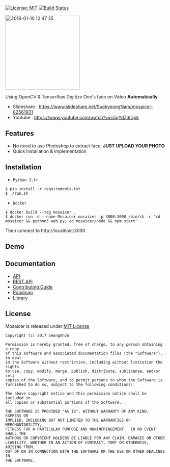[![License: MIT](https://img.shields.io/badge/License-MIT-yellow.svg)](https://opensource.org/licenses/MIT)
[![Build Status](https://travis-ci.org/seongahjo/Mosaicer.svg?branch=master)](https://travis-ci.org/seongahjo/Mosaicer)
<br>

<img width="234" alt="2018-01-10 12 47 25" src="https://user-images.githubusercontent.com/10272119/34729417-f20aa9bc-f59f-11e7-8059-bb4acf7c432a.png">

Using OpenCV & Tensorflow Digitize One's face on Video <strong>Automatically</strong>

* Slideshare : https://www.slideshare.net/SuekyeongNam/mosaicer-82561931
* Youtube : https://www.youtube.com/watch?v=c5qYdZi6Dpk

## Features
+ No need to use Photoshop to extract face, <strong>JUST UPLOAD YOUR PHOTO</strong>
+ Quick installation & implementation

## Installation
+ `Python 3.5+` 
<pre><code>$ pip install -r requirements.txt
$ ./run.sh</code></pre>
+ `Docker`
<pre><code>$ docker build --tag mosaicer .
$ docker run -d --name Mosaicer mosaicer -p 3000:3000 /bin/sh -c 'cd mosaicer && python3 web.py; cd mosaicer/node && npm start' </code></pre>

Then connect to http://localhost:3000

## Demo


## Documentation
+ [API]
+ [REST API]
+ [Contributing Guide]
+ [Roadmap]
+ [Library]

## License
Mosaicer is released under [MIT License]

```
Copyright (c) 2017 SeongAhJo

Permission is hereby granted, free of charge, to any person obtaining a copy
of this software and associated documentation files (the "Software"), to deal
in the Software without restriction, including without limitation the rights
to use, copy, modify, merge, publish, distribute, sublicense, and/or sell
copies of the Software, and to permit persons to whom the Software is
furnished to do so, subject to the following conditions:

The above copyright notice and this permission notice shall be included in
all copies or substantial portions of the Software.

THE SOFTWARE IS PROVIDED "AS IS", WITHOUT WARRANTY OF ANY KIND, EXPRESS OR
IMPLIED, INCLUDING BUT NOT LIMITED TO THE WARRANTIES OF MERCHANTABILITY,
FITNESS FOR A PARTICULAR PURPOSE AND NONINFRINGEMENT.  IN NO EVENT SHALL THE
AUTHORS OR COPYRIGHT HOLDERS BE LIABLE FOR ANY CLAIM, DAMAGES OR OTHER
LIABILITY, WHETHER IN AN ACTION OF CONTRACT, TORT OR OTHERWISE, ARISING FROM,
OUT OF OR IN CONNECTION WITH THE SOFTWARE OR THE USE OR OTHER DEALINGS IN
THE SOFTWARE.
```


[Library]: https://github.com/seongahjo/Mosaicer/blob/master/NOTICE
[MIT License]: https://github.com/seongahjo/Mosaicer/blob/dev/LICENSE
[API]: https://github.com/seongahjo/Mosaicer/blob/master/API.md
[REST API]: https://github.com/seongahjo/Mosaicer/blob/master/REST_API.md
[Contributing Guide]: https://github.com/seongahjo/Mosaicer/wiki/Contributing-Guide
[Roadmap]: https://github.com/seongahjo/Mosaicer/wiki/Roadmap
[Mosaic WEB]: https://github.com/seongahjo/Mosaicer/tree/master/node
